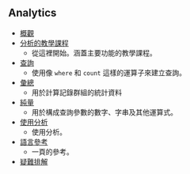 
## Analytics
* [概觀](../articles/application-insights/app-insights-analytics.md)
* [分析的教學課程](../articles/application-insights/app-insights-analytics-tour.md)
  * 從這裡開始。涵蓋主要功能的教學課程。
* [查詢](../articles/application-insights/app-insights-analytics-reference.md#queries)
  * 使用像 `where` 和 `count` 這樣的運算子來建立查詢。
* [彙總](../articles/application-insights/app-insights-analytics-reference.md#aggregations)
  * 用於計算記錄群組的統計資料
* [純量](../articles/application-insights/app-insights-analytics-reference.md#scalars)
  * 用於構成查詢參數的數字、字串及其他運算式。
* [使用分析](../articles/application-insights/app-insights-analytics-using.md)
  * 使用分析。
* [語言參考](../articles/application-insights/app-insights-analytics-reference.md)
  * 一頁的參考。
* [疑難排解](../articles/application-insights/app-insights-analytics-troubleshooting.md)

<!---HONumber=AcomDC_0615_2016-->